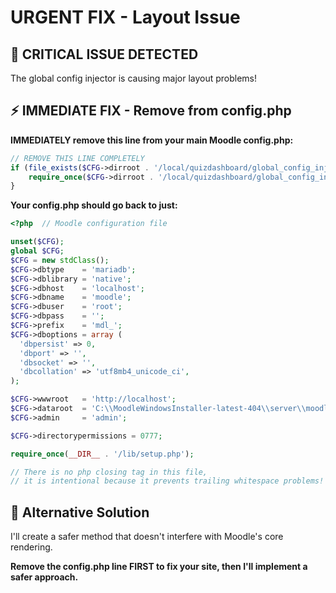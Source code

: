 # URGENT FIX - Layout Issue

## 🚨 **CRITICAL ISSUE DETECTED**

The global config injector is causing major layout problems! 

## ⚡ **IMMEDIATE FIX - Remove from config.php**

**IMMEDIATELY remove this line from your main Moodle config.php:**

```php
// REMOVE THIS LINE COMPLETELY
if (file_exists($CFG->dirroot . '/local/quizdashboard/global_config_injector.php')) {
    require_once($CFG->dirroot . '/local/quizdashboard/global_config_injector.php');
}
```

**Your config.php should go back to just:**
```php
<?php  // Moodle configuration file

unset($CFG);
global $CFG;
$CFG = new stdClass();
$CFG->dbtype    = 'mariadb';
$CFG->dblibrary = 'native';
$CFG->dbhost    = 'localhost';
$CFG->dbname    = 'moodle';
$CFG->dbuser    = 'root';
$CFG->dbpass    = '';
$CFG->prefix    = 'mdl_';
$CFG->dboptions = array (
  'dbpersist' => 0,
  'dbport' => '',
  'dbsocket' => '',
  'dbcollation' => 'utf8mb4_unicode_ci',
);

$CFG->wwwroot   = 'http://localhost';
$CFG->dataroot  = 'C:\\MoodleWindowsInstaller-latest-404\\server\\moodledata';
$CFG->admin     = 'admin';

$CFG->directorypermissions = 0777;

require_once(__DIR__ . '/lib/setup.php');

// There is no php closing tag in this file,
// it is intentional because it prevents trailing whitespace problems!
```

## 🎯 **Alternative Solution**

I'll create a safer method that doesn't interfere with Moodle's core rendering.

**Remove the config.php line FIRST to fix your site, then I'll implement a safer approach.**
